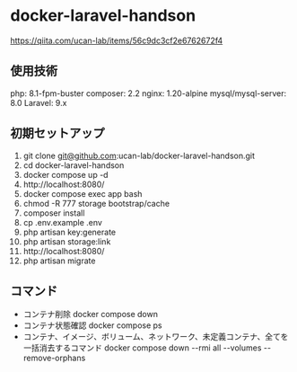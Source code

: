 # docker-laravel-handson
https://qiita.com/ucan-lab/items/56c9dc3cf2e6762672f4

## 使用技術
php: 8.1-fpm-buster
composer: 2.2
nginx: 1.20-alpine
mysql/mysql-server: 8.0
Laravel: 9.x

## 初期セットアップ
1. git clone git@github.com:ucan-lab/docker-laravel-handson.git
2. cd docker-laravel-handson
3. docker compose up -d
4. http://localhost:8080/
5. docker compose exec app bash
6. chmod -R 777 storage bootstrap/cache
7. composer install
8. cp .env.example .env
9. php artisan key:generate
10. php artisan storage:link
11. http://localhost:8080/
12. php artisan migrate

## コマンド
- コンテナ削除
docker compose down
- コンテナ状態確認
docker compose ps
- コンテナ、イメージ、ボリューム、ネットワーク、未定義コンテナ、全てを一括消去するコマンド
docker compose down --rmi all --volumes --remove-orphans